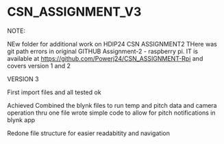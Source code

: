 # CSN_ASSIGNMENT_V3


NOTE:

NEw folder for additional work on HDIP24 CSN ASSIGNMENT2
THere was git path errors in
original GITHUB Assignment-2 - raspberry pi. 
    IT is available at 
    https://github.com/Powerj24/CSN_ASSIGNMENT-Rpi
    and covers version 1 and 2 

VERSION 3

First import files and all tested ok 

Achieved 
Combined the blynk files to run temp  and pitch data and camera operation thru one file
wrote simple code to allow for pitch notifications in blynk app

Redone file structure for easier readabitity and navigation 
